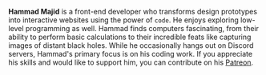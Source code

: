 **Hammad Majid** is a front-end developer who transforms design prototypes into interactive websites using the power of `code`. He enjoys exploring low-level programming as well. Hammad finds computers fascinating, from their ability to perform basic calculations to their incredible feats like capturing images of distant black holes. While he occasionally hangs out on Discord servers, Hammad's primary focus is on his coding work. If you appreciate his skills and would like to support him, you can contribute on his [Patreon](https://www.patreon.com/hammadmajid).
